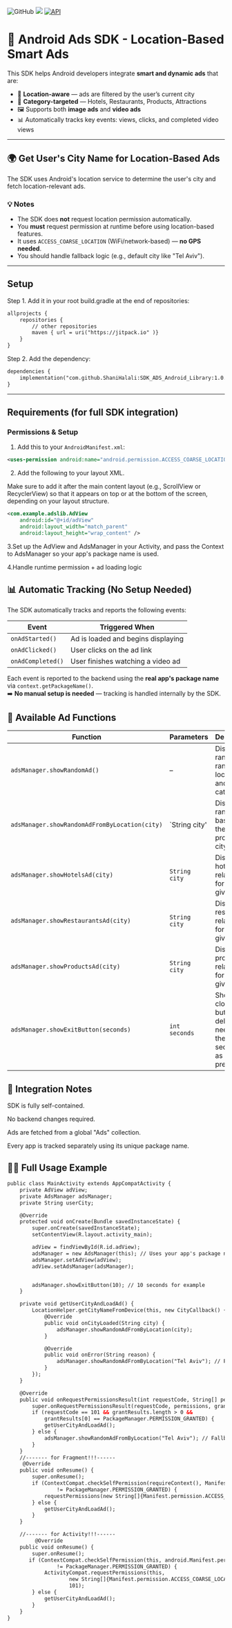 ![GitHub](https://img.shields.io/github/license/ShaniHalali/SDK_ADS_Android_Library)
[![](https://jitpack.io/v/ShaniHalali/SDK_ADS_Android_Library.svg)](https://jitpack.io/#ShaniHalali/SDK_ADS_Android_Library)
[![API](https://img.shields.io/badge/API-26%2B-green.svg?style=flat)]()

# 📱 Android Ads SDK - Location-Based Smart Ads

This SDK helps Android developers integrate **smart and dynamic ads** that are:

- 📍 **Location-aware** — ads are filtered by the user’s current city
- 🎯 **Category-targeted** — Hotels, Restaurants, Products, Attractions
- 🖼️ Supports both **image ads** and **video ads**
- 📊 Automatically tracks key events: views, clicks, and completed video views

---

## 🌍 Get User's City Name for Location-Based Ads

The SDK uses Android's location service to determine the user's city and fetch location-relevant ads.

### 💡 Notes
- The SDK does **not** request location permission automatically.
- You **must** request permission at runtime before using location-based features.
- It uses `ACCESS_COARSE_LOCATION` (WiFi/network-based) — **no GPS needed**.
- You should handle fallback logic (e.g., default city like "Tel Aviv").

---
## Setup
Step 1. Add it in your root build.gradle at the end of repositories:
```xml
allprojects {
    repositories {
        // other repositories
        maven { url = uri("https://jitpack.io" )}
    }
}
```
Step 2. Add the dependency:
```xml
dependencies {
    implementation("com.github.ShaniHalali:SDK_ADS_Android_Library:1.0.0") // Include the AdsLib library from GitHub
}
```
---
## Requirements (for full SDK integration)

### Permissions & Setup
1. Add this to your `AndroidManifest.xml`:
```xml
<uses-permission android:name="android.permission.ACCESS_COARSE_LOCATION" />
```
2. Add the following to your layout XML.

Make sure to add it after the main content layout (e.g., ScrollView or RecyclerView) so that it appears on top or at the bottom of the screen, depending on your layout structure.
```xml
<com.example.adslib.AdView
    android:id="@+id/adView"
    android:layout_width="match_parent"
    android:layout_height="wrap_content" />
```

3.Set up the AdView and AdsManager in your Activity, and pass the Context to AdsManager so your app's package name is used.

4.Handle runtime permission + ad loading logic


## 📊 Automatic Tracking (No Setup Needed)

The SDK automatically tracks and reports the following events:

| Event              | Triggered When                                 |
|-------------------|-------------------------------------------------|
| `onAdStarted()`   | Ad is loaded and begins displaying              |
| `onAdClicked()`   | User clicks on the ad link                      |
| `onAdCompleted()` | User finishes watching a video ad               |

Each event is reported to the backend using the **real app's package name** via `context.getPackageName()`.  
➡️ **No manual setup is needed** — tracking is handled internally by the SDK.

## 🧰 Available Ad Functions

| Function                                | Parameters         | Description                                         |
|-----------------------------------------|--------------------|-----------------------------------------------------|
| `adsManager.showRandomAd()`             | –                  | Displays a random ad randomaliy location and category |
| `adsManager.showRandomAdFromByLocation(city)` | `String city'       | Displays a random ad based on the provided city     |
| `adsManager.showHotelsAd(city)`         | `String city`       | Displays a hotel related ad for the given city      |
| `adsManager.showRestaurantsAd(city)`    | `String city`       | Displays a restaurant-related ad for the given city |
| `adsManager.showProductsAd(city)`       | `String city`       | Displays a product-related ad for the given city    |
| `adsManager.showExitButton(seconds)`    | `int seconds`       | Shows a close button after delay - you neet to set the secounds as you prefer         |



## 🧩 Integration Notes
SDK is fully self-contained.

No backend changes required.

Ads are fetched from a global "Ads" collection.

Every app is tracked separately using its unique package name.

## 🧑‍💻 Full Usage Example
```xml
public class MainActivity extends AppCompatActivity {
    private AdView adView;
    private AdsManager adsManager;
    private String userCity;

    @Override
    protected void onCreate(Bundle savedInstanceState) {
        super.onCreate(savedInstanceState);
        setContentView(R.layout.activity_main);

        adView = findViewById(R.id.adView);
        adsManager = new AdsManager(this); // Uses your app's package name automatically, this-for Activity /getContext()-for fragment
        adsManager.setAdView(adView);
        adView.setAdsManager(adsManager);


        adsManager.showExitButton(10); // 10 seconds for example
    }

    private void getUserCityAndLoadAd() {
        LocationHelper.getCityNameFromDevice(this, new CityCallback() {
            @Override
            public void onCityLoaded(String city) {
                adsManager.showRandomAdFromByLocation(city);
            }

            @Override
            public void onError(String reason) {
                adsManager.showRandomAdFromByLocation("Tel Aviv"); // Fallback
            }
        });
    }

    @Override
    public void onRequestPermissionsResult(int requestCode, String[] permissions, int[] grantResults) {
        super.onRequestPermissionsResult(requestCode, permissions, grantResults);
        if (requestCode == 101 && grantResults.length > 0 &&
            grantResults[0] == PackageManager.PERMISSION_GRANTED) {
            getUserCityAndLoadAd();
        } else {
            adsManager.showRandomAdFromByLocation("Tel Aviv"); // Fallback
        }
    }
    //------- for Fragment!!!------
     @Override
    public void onResume() {
        super.onResume();
        if (ContextCompat.checkSelfPermission(requireContext(), Manifest.permission.ACCESS_COARSE_LOCATION)
                != PackageManager.PERMISSION_GRANTED) {
            requestPermissions(new String[]{Manifest.permission.ACCESS_COARSE_LOCATION}, 101);
        } else {
            getUserCityAndLoadAd();
        }
    }

    //------- for Activity!!!------
         @Override
    public void onResume() {
        super.onResume();
       if (ContextCompat.checkSelfPermission(this, android.Manifest.permission.ACCESS_COARSE_LOCATION)
                != PackageManager.PERMISSION_GRANTED) {
            ActivityCompat.requestPermissions(this,
                    new String[]{Manifest.permission.ACCESS_COARSE_LOCATION},
                    101);
        } else {
            getUserCityAndLoadAd();
        }
    }
}
```




